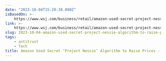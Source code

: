 ```yaml
---
date: "2023-10-04T15:20:38.000Z"
isBasedOn: >-
    https://www.wsj.com/business/retail/amazon-used-secret-project-nessie-algorithm-to-raise-prices-6c593706
link: >-
    https://www.wsj.com/business/retail/amazon-used-secret-project-nessie-algorithm-to-raise-prices-6c593706
slug: 2023-10-04-amazon-used-secret-project-nessie-algorithm-to-raise-prices-wsj
tags:
    - antitrust
    - Tech
title: Amazon Used Secret ‘Project Nessie’ Algorithm to Raise Prices - WSJ
---
```

